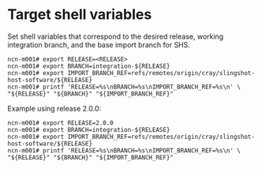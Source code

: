 # Target shell variables

Set shell variables that correspond to the desired release, working integration branch, and the base import branch for SHS.

```screen
ncn-m001# export RELEASE=<RELEASE>
ncn-m001# export BRANCH=integration-${RELEASE}
ncn-m001# export IMPORT_BRANCH_REF=refs/remotes/origin/cray/slingshot-host-software/${RELEASE}
ncn-m001# printf 'RELEASE=%s\nBRANCH=%s\nIMPORT_BRANCH_REF=%s\n' \
"${RELEASE}" "${BRANCH}" "${IMPORT_BRANCH_REF}"
```

Example using release 2.0.0:

```screen
ncn-m001# export RELEASE=2.0.0
ncn-m001# export BRANCH=integration-${RELEASE}
ncn-m001# export IMPORT_BRANCH_REF=refs/remotes/origin/cray/slingshot-host-software/${RELEASE}
ncn-m001# printf 'RELEASE=%s\nBRANCH=%s\nIMPORT_BRANCH_REF=%s\n' \
"${RELEASE}" "${BRANCH}" "${IMPORT_BRANCH_REF}"
```
